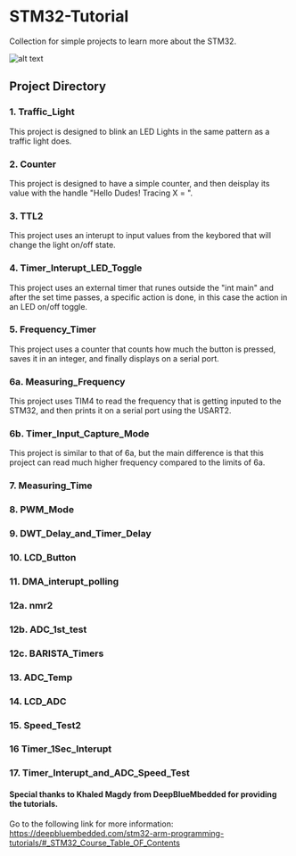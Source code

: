 # STM32-Tutorial
Collection for simple projects to learn more about the STM32.

![alt text](https://www.elliottelectronicsupply.com/media/catalog/product/cache/761b8bdecfdca96cdc8841a1a603f814/m/e/media-import-pictures-0000000040438_Def.jpg)

## Project Directory

### 1. Traffic_Light
This project is designed to blink an LED Lights in the same pattern as a traffic light does.

### 2. Counter
This project is designed to have a simple counter, and then deisplay its value with the handle "Hello Dudes! Tracing X = ".

### 3. TTL2
This project uses an interupt to input values from the keybored that will change the light on/off state.

### 4. Timer_Interupt_LED_Toggle
This project uses an external timer that runes outside the "int main" and after the set time passes, a specific action is done, in this case the action in an LED on/off toggle.

### 5. Frequency_Timer
This project uses a counter that counts how much the button is pressed, saves it in an integer, and finally displays on a serial port.

### 6a. Measuring_Frequency
This project uses TIM4 to read the frequency that is getting inputed to the STM32, and then prints it on a serial port using the  USART2.

### 6b. Timer_Input_Capture_Mode
This project is similar to that of 6a, but the main difference is that this project can read much higher frequency compared to the limits of 6a.

### 7. Measuring_Time

### 8. PWM_Mode

### 9. DWT_Delay_and_Timer_Delay

### 10. LCD_Button

### 11. DMA_interupt_polling

### 12a. nmr2

### 12b. ADC_1st_test

### 12c. BARISTA_Timers

### 13. ADC_Temp

### 14. LCD_ADC

### 15. Speed_Test2

### 16 Timer_1Sec_Interupt

### 17. Timer_Interupt_and_ADC_Speed_Test


#### Special thanks to Khaled Magdy from DeepBlueMbedded for providing the tutorials.
Go to the following link for more information:
https://deepbluembedded.com/stm32-arm-programming-tutorials/#_STM32_Course_Table_OF_Contents
